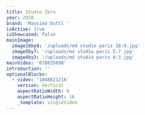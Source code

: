 ```yaml
---
title: Studio Zero
year: 2020
brand: 'Massimo Dutti '
isActive: true
isShowcased: false
mainImage:
  image16by9: '/uploads/md studio paris 16:9.jpg'
  image5by7: '/uploads/md studio paris 5:7.jpg'
  image4by3: '/uploads/md studio paris 4:3.jpg'
mainVideo: '678835698'
introduction: ''
optionalBlocks:
  - video: '1048821216'
    version: Vertical
    aspectRatioWidth: 9
    aspectRatioHeight: 16
    _template: singleVideo
---
```


